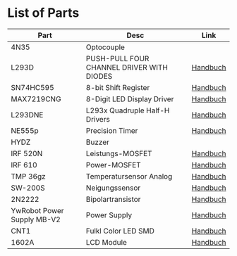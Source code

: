 # List of Parts

| Part | Desc | Link |
| -- | -- | -- |
| 4N35 | Optocouple | |
| L293D | PUSH-PULL FOUR CHANNEL DRIVER WITH DIODES | [Handbuch](https://www.arduino.cc/documents/datasheets/H-bridge_motor_driver.PDF) |
| SN74HC595 | 8-bit Shift Register | [Handbuch](https://www.ti.com/lit/ds/symlink/sn74hc595.pdf) |
| MAX7219CNG | 8-Digit LED Display Driver | [Handbuch](https://www.farnell.com/datasheets/1825883.pdf) |
| L293DNE | L293x Quadruple Half-H Drivers | [Handbuch](https://www.ti.com/lit/ds/symlink/l293d.pdf?HQS=dis-mous-null-mousermode-dsf-pf-null-wwe&ts=1686308401836&ref_url=https%253A%252F%252Fwww.mouser.de%252F) |
| NE555p | Precision Timer | [Handbuch](https://www.ti.com/lit/ds/symlink/ne555.pdf) |
| HYDZ | Buzzer | |
| IRF 520N | Leistungs-MOSFET | [Handbuch](https://cdn-reichelt.de/documents/datenblatt/A100/IRF520PBF-IR.PDF) |
| IRF 610 | Power-MOSFET | [Handbuch](https://cdn-reichelt.de/documents/datenblatt/A100/CRIRF610_DATA_EN.pdf) | 
| TMP 36gz | Temperatursensor Analog | [Handbuch](https://www.analog.com/media/en/technical-documentation/data-sheets/TMP35_36_37.pdf) |
| SW-200S | Neigungssensor | [Handbuch](https://asset.conrad.com/media10/add/160267/c1/-/en/001606624DS01/datenblatt-1606624-tru-components-neigungssensor-tc-sw-200d-tc-sw-200d-messbereich-180-max-loetpins.pdfI) |
| 2N2222  | Bipolartransistor | [Handbuch](https://media.digikey.com/pdf/Data%20Sheets/Fairchild%20PDFs/NPN%20Small%20Signal%20Amplifiers,%20Switches.pdf) | 
| YwRobot Power Supply MB-V2 | Power Supply | [Handbuch](https://static.rapidonline.com/pdf/73-4538_v1.pdf) |
| CNT1 | Fulkl Color LED SMD | [Handbuch](https://arduinomodules.info/ky-009-rgb-full-color-led-smd-module/) |
| 1602A | LCD Module | [Handbuch](https://www.openhacks.com/uploadsproductos/eone-1602a1.pdf) |